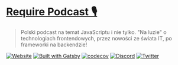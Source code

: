 # [Require Podcast 🎙](https://require.podcast.gq)

> Polski podcast na temat JavaScriptu i nie tylko. "Na luzie" o technologiach frontendowych, przez nowości ze świata IT, po frameworki na backendzie!

[![Website](https://img.shields.io/website?url=https%3A%2F%2Frequire.podcast.gq%2F)](https://require.podcast.gq)
[![Built with Gatsby](https://img.shields.io/badge/built%20with-gatsby-%23663399)](https://www.gatsbyjs.org/)
[![codecov](https://codecov.io/gh/requirepodcast/website/branch/main/graph/badge.svg?token=SbfrTKKb9F)](https://codecov.io/gh/requirepodcast/website)
[![Discord](https://img.shields.io/discord/675308568492245003?color=%237289DA&label=discord)](https://require.podcast.gq/discord)
[![Twitter](https://img.shields.io/twitter/follow/requirepodcast?style=social)](https://twitter.com/intent/follow?screen_name=requirepodcast)
